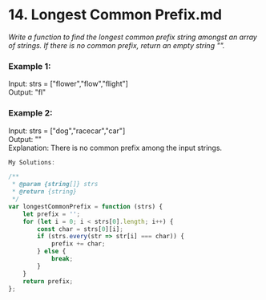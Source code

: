 # 14. Longest Common Prefix.md

*Write a function to find the longest common prefix string amongst an array of strings.
If there is no common prefix, return an empty string "".*

### Example 1:   
Input: strs = ["flower","flow","flight"]  
Output: "fl"

### Example 2:  
Input: strs = ["dog","racecar","car"]  
Output: ""  
Explanation: There is no common prefix among the input strings.  


```javascript
My Solutions:

/**
 * @param {string[]} strs
 * @return {string}
 */
var longestCommonPrefix = function (strs) {
    let prefix = '';
    for (let i = 0; i < strs[0].length; i++) {
        const char = strs[0][i];
        if (strs.every(str => str[i] === char)) {
            prefix += char;
        } else {
            break;
        }
    }
    return prefix;
};
```

